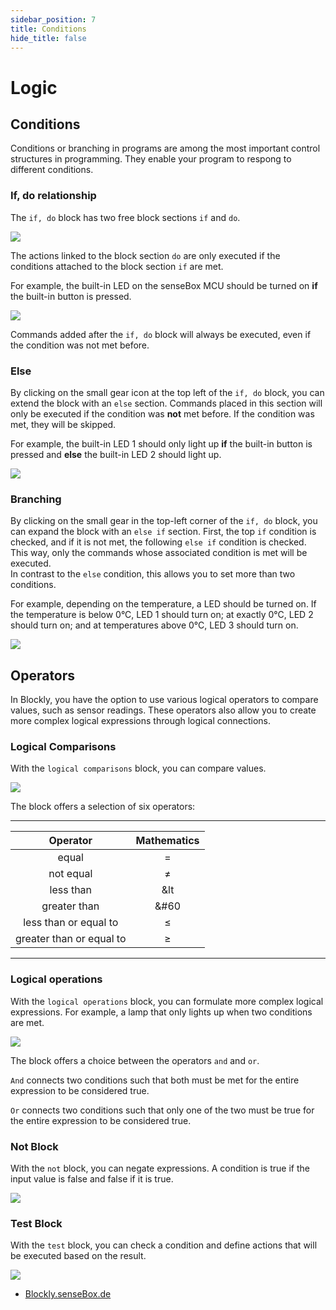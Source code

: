 ```yaml
---
sidebar_position: 7
title: Conditions
hide_title: false
---
```

# Logic

## Conditions
Conditions or branching in programs are among the most important control structures in programming. They enable your program to respong to different conditions.

### If, do relationship
The `if, do` block has two free block sections `if` and `do`.

![](/img/en/blockly-bilder/logik/blockly-entscheidungen-1.svg)

The actions linked to the block section `do` are only executed if the conditions attached to the block section `if` are met.

For example, the built-in LED on the senseBox MCU should be turned on **if** the built-in button is pressed.

![](/img/en/blockly-bilder/logik/blockly-entscheidungen-2.svg)


Commands added after the `if, do` block will always be executed, even if the condition was not met before.

### Else
By clicking on the small gear icon at the top left of the `if, do` block, you can extend the block with an `else` section. Commands placed in this section will only be executed if the condition was **not** met before. If the condition was met, they will be skipped.

For example, the built-in LED 1 should only light up **if** the built-in button is pressed and **else** the built-in LED 2 should light up.

![](/img/en/blockly-bilder/logik/blockly-entscheidungen-3.svg)


### Branching
By clicking on the small gear in the top-left corner of the `if, do` block, you can expand the block with an `else if` section. First, the top `if` condition is checked, and if it is not met, the following `else if` condition is checked. This way, only the commands whose associated condition is met will be executed.  
In contrast to the `else` condition, this allows you to set more than two conditions.

For example, depending on the temperature, a LED should be turned on. If the temperature is below 0°C, LED 1 should turn on; at exactly 0°C, LED 2 should turn on; and at temperatures above 0°C, LED 3 should turn on.


![](/img/en/blockly-bilder/logik/blockly-entscheidungen-4.svg)


## Operators
In Blockly, you have the option to use various logical operators to compare values, such as sensor readings. These operators also allow you to create more complex logical expressions through logical connections.

### Logical Comparisons
With the `logical comparisons` block, you can compare values.

![](/img/blockly-bilder/logik/blockly-entscheidungen-5.svg)

The block offers a selection of six operators:

______________________________________________________________________________
| Operator              | Mathematics |
| :-------------------: | :----------: |
| equal | = |
| not equal | ≠ |
| less than | &lt |
| greater than | &#60 |
| less than or equal to | &le; |
| greater than or equal to | &ge; |
______________________________________________________________________________ 
### Logical operations
With the `logical operations` block, you can formulate more complex logical expressions. 
For example, a lamp that only lights up when two conditions are met.

![](/img/en/blockly-bilder/logik/blockly-entscheidungen-6.svg)

The block offers a choice between the operators `and` and `or`.

`And` connects two conditions such that both must be met for the entire expression to be considered true.

`Or` connects two conditions such that only one of the two must be true for the entire expression to be considered true.

### Not Block
With the `not` block, you can negate expressions. A condition is true if the input value is false and false if it is true.

![](/img/en/blockly-bilder/logik/blockly-entscheidungen-7.svg)

### Test Block
With the `test` block, you can check a condition and define actions that will be executed based on the result.

![](/img/blockly-bilder/logik/blockly-entscheidungen-8.svg)


- [Blockly.senseBox.de](https://blockly.sensebox.de/)

